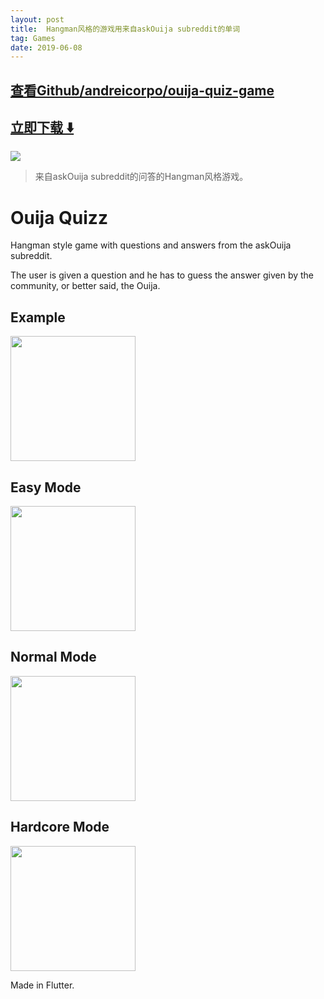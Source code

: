 ```yaml
---
layout: post
title:  Hangman风格的游戏用来自askOuija subreddit的单词
tag: Games
date: 2019-06-08
---
```


 

## [查看Github/andreicorpo/ouija-quiz-game](http://github.com/andreicorpo/ouija-quiz-game)
## [立即下载 ️⬇️ ](https://codeload.github.com/andreicorpo/ouija-quiz-game/zip/master) 


 
![](https://flutterawesome.com/content/images/2019/03/Ouija-Quizz.jpg)
 
>
> 来自askOuija subreddit的问答的Hangman风格游戏。
>

 
# Ouija Quizz
Hangman style game with questions and answers from the askOuija subreddit. 

The user is given a question and he has to guess the answer given by the community, or better said, the Ouija.

## Example

<img src="https://github.com/andreicorpo/ouija-quiz-game/blob/master/screenshots/example.gif" width=200/>

## Easy Mode

<img src="https://github.com/andreicorpo/ouija-quiz-game/blob/master/screenshots/Screenshot_20190304-132626.jpg" width=200/>


## Normal Mode

<img src="https://github.com/andreicorpo/ouija-quiz-game/blob/master/screenshots/Screenshot_20190304-132646.jpg" width=200/>


## Hardcore Mode

<img src="https://github.com/andreicorpo/ouija-quiz-game/blob/master/screenshots/Screenshot_20190304-132703.jpg" width=200/>


Made in Flutter. 

